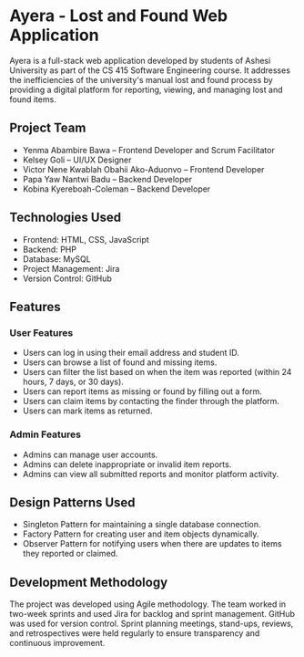 # Ayera - Lost and Found Web Application

Ayera is a full-stack web application developed by students of Ashesi University as part of the CS 415 Software Engineering course. It addresses the inefficiencies of the university's manual lost and found process by providing a digital platform for reporting, viewing, and managing lost and found items.

## Project Team

- Yenma Abambire Bawa – Frontend Developer and Scrum Facilitator  
- Kelsey Goli – UI/UX Designer  
- Victor Nene Kwablah Obahii Ako-Aduonvo – Frontend Developer  
- Papa Yaw Nantwi Badu – Backend Developer  
- Kobina Kyereboah-Coleman – Backend Developer  

## Technologies Used

- Frontend: HTML, CSS, JavaScript  
- Backend: PHP  
- Database: MySQL  
- Project Management: Jira  
- Version Control: GitHub  

## Features

### User Features

- Users can log in using their email address and student ID.
- Users can browse a list of found and missing items.
- Users can filter the list based on when the item was reported (within 24 hours, 7 days, or 30 days).
- Users can report items as missing or found by filling out a form.
- Users can claim items by contacting the finder through the platform.
- Users can mark items as returned.

### Admin Features

- Admins can manage user accounts.
- Admins can delete inappropriate or invalid item reports.
- Admins can view all submitted reports and monitor platform activity.

## Design Patterns Used

- Singleton Pattern for maintaining a single database connection.
- Factory Pattern for creating user and item objects dynamically.
- Observer Pattern for notifying users when there are updates to items they reported or claimed.

## Development Methodology

The project was developed using Agile methodology. The team worked in two-week sprints and used Jira for backlog and sprint management. GitHub was used for version control. Sprint planning meetings, stand-ups, reviews, and retrospectives were held regularly to ensure transparency and continuous improvement.
